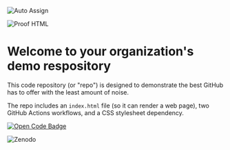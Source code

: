 ![Auto Assign](https://github.com/atlas-explore/demo-repository/actions/workflows/auto-assign.yml/badge.svg)

![Proof HTML](https://github.com/atlas-explore/demo-repository/actions/workflows/proof-html.yml/badge.svg)

# Welcome to your organization's demo respository
This code repository (or "repo") is designed to demonstrate the best GitHub has to offer with the least amount of noise.

The repo includes an `index.html` file (so it can render a web page), two GitHub Actions workflows, and a CSS stylesheet dependency.


[![Open Code Badge](https://www.comses.net/static/images/icons/open-code-badge.png)](https://www.comses.net/codebases/6c4b759c-71f3-4da8-ac1d-3c130158a481/releases/1.0.0/)

![Zenodo](https://img.shields.io/static/v1?style=for-the-badge&message=Zenodo&color=1682D4&logo=Zenodo&logoColor=FFFFFF&label=)
